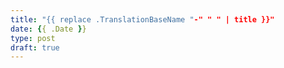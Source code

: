 ```yaml
---
title: "{{ replace .TranslationBaseName "-" " " | title }}"
date: {{ .Date }}
type: post
draft: true
---
```


